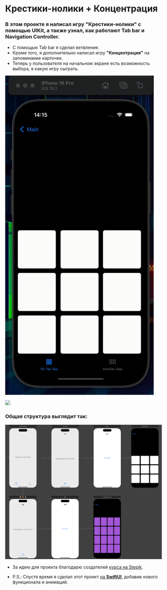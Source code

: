 # Крестики-нолики + Концентрация

### В этом проекте я написал игру **"Крестики-нолики"** с помощью **UIKit**, а также узнал, как работают **Tab bar** и **Navigation Controller**.

- С помощью Tab bar я сделал ветвление.
- Кроме того, я дополнительно написал игру **"Концентрация"** на запоминание карточек.
- Теперь у пользователя на начальном экране есть возможность выбора, в какую игру сыграть.

![](screenshots/tictactoe_gameprocess.gif)

![](screenshots/concentration_gameprocess.gif)

### Общая структура выглядит так:
![](screenshots/project_structure.png)

- За идею для проекта благодарю создателей [курса на Stepik](https://stepik.org/course/195212/).

- P.S.: Спустя время я сделал этот проект [на **SwiftUI**](https://github.com/t3mv-l/Swift/tree/main/SwiftUI_Detailed), добавив нового функционала и анимаций.

